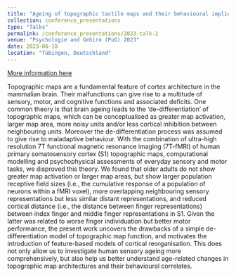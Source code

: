 ```yaml
---
title: "Ageing of topographic tactile maps and their behavioural implications"
collection: conference_presentations
type: "Talks"
permalink: /conference_presentations/2023-talk-2
venue: "Psychologie and Gehirn (PuG) 2023"
date: 2023-06-10
location: "Tübingen, Deutschland"
---
```


[More information here](https://pug2023.de/home/en/)

Topographic maps are a fundamental feature of cortex architecture in the mammalian brain. Their malfunctions can give rise to a multitude of sensory, motor, and cognitive functions and associated deficits. One common theory is that brain ageing leads to the ‘de-differentiation’ of topographic maps, which can be conceptualised as greater map activation, larger map area, more noisy units and/or less cortical inhibition between neighbouring units. Moreover the de-differentiation process was assumed to give rise to maladaptive behaviour. With the combination of ultra-high resolution 7T functional magnetic resonance imaging (7T-fMRI) of human primary somatosensory cortex (S1) topographic maps, computational modelling and psychophysical assessments of everyday sensory and motor tasks, we disproved this theory. We found that older adults do not show greater map activation or larger map areas, but show larger population receptive field sizes (i.e., the cumulative response of a population of neurons within a fMRI voxel), more overlapping neighbouring sensory representations but less similar distant representations, and reduced cortical distance (i.e., the distance between finger representations) between index finger and middle finger representations in S1. Given the latter was related to worse finger individuation but better motor performance, the present work uncovers the drawbacks of a simple de-differentiation model of topographic map function, and motivates the introduction of feature-based models of cortical reorganisation. This does not only allow us to investigate human sensory ageing more comprehensively, but also help us better understand age-related changes in topographic map architectures and their behavioural correlates.
